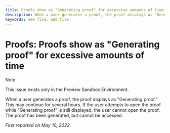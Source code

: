 ```yaml
---
title: Proofs show as "Generating proof" for excessive amounts of time
description: When a user generates a proof, the proof displays as "Generating proof." This may continue for several hours. If the user attempts to open the proof while "Generating proof" is still displayed, the user cannot open the proof. The proof has been generated, but cannot be accessed.
keywords: new file, add file
---
```


# Proofs: Proofs show as "Generating proof" for excessive amounts of time

>[!NOTE]
>
>This issue exists only in the Preview Sandbox Environment.

When a user generates a proof, the proof displays as "Generating proof." This may continue for several hours. If the user attempts to open the proof while "Generating proof" is still displayed, the user cannot open the proof. The proof has been generated, but cannot be accessed.

*First reported on May 10, 2022.*